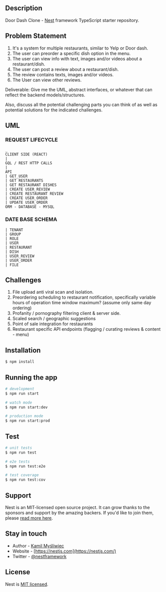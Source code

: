 ## Description

Door Dash Clone - [Nest](https://github.com/nestjs/nest) framework TypeScript starter repository.

## Problem Statement

1. It's a system for multiple restaurants, similar to Yelp or Door dash.
2. The user can preorder a specific dish option in the menu.
3. The user can view info with text, images and/or videos about a restaurant/dish.
4. The user can post a review about a restaurant/dish.
5. The review contains texts, images and/or videos.
6. The User can view other reviews.

Deliverable: Give me the UML, abstract interfaces, or whatever that can reflect the backend models/structures.

Also, discuss all the potential challenging parts you can think of as well as potential solutions for the indicated challenges.

## UML

### REQUEST LIFECYCLE

```
_
CLIENT SIDE (REACT)
|
GQL / REST HTTP CALLS
|
API
| GET_USER
| GET RESTAURANTS
| GET RESTAURANT DISHES
| CREATE USER_REVIEW
| CREATE RESTAURANT REVIEW
| CREATE USER_ORDER
| UPDATE USER_ORDER
ORM - DATABASE - MYSQL
```

### DATE BASE SCHEMA

```
| TENANT
| GROUP
| ROLE
| USER
| RESTAURANT
| DISH
| USER_REVIEW
| USER_ORDER
| FILE
```

## Challenges

1. File upload anti viral scan and isolation.
2. Preordering scheduling to restaurant notification, specifically variable hours of operation time window maximum? (assume only same day ordering)
3. Profanity / pornography filtering client & server side.
4. Scaled search / geographic suggestions
5. Point of sale integration for restaurants
6. Restaurant specific API endpoints (flagging / curating reviews & content - menu)

## Installation

```bash
$ npm install
```

## Running the app

```bash
# development
$ npm run start

# watch mode
$ npm run start:dev

# production mode
$ npm run start:prod
```

## Test

```bash
# unit tests
$ npm run test

# e2e tests
$ npm run test:e2e

# test coverage
$ npm run test:cov
```

## Support

Nest is an MIT-licensed open source project. It can grow thanks to the sponsors and support by the amazing backers. If you'd like to join them, please [read more here](https://docs.nestjs.com/support).

## Stay in touch

- Author - [Kamil Myśliwiec](https://kamilmysliwiec.com)
- Website - [https://nestjs.com](https://nestjs.com/)
- Twitter - [@nestframework](https://twitter.com/nestframework)

## License

Nest is [MIT licensed](LICENSE).
